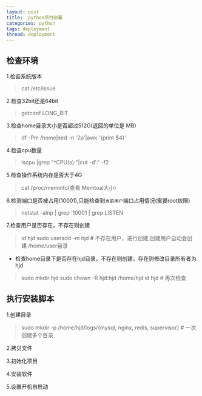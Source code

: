 ```yaml
---
layout: post
title:  python项目部署
categories: python
tags: deployment
thread: deployment
---
```

## 检查环境

1.检查系统版本
> cat /etc/issue

2.检查32bit还是64bit

> getconf LONG_BIT

3.检查home目录大小是否超过512G(返回的单位是 MB)

> df -Pm /home\|sed -n \'2p\'\|awk \'{print $4}\'

4.检查cpu数量

> lscpu \|grep \"^CPU(s):\"\|cut -d\':\' -f2

5.检查操作系统内存是否大于4G

> cat /proc/meminfo(查看 Memtoal大小)

6.检测端口是否被占用(10001),只能检查到`当前用户`端口占用情况(需要root权限)

> netstat -alnp \| grep :10001 \| grep LISTEN

7.检查用户是否存在，不存在则创建

> id hjd
> sudo useradd -m hjd # 不存在用户，进行创建,创建用户自动会创建 /home/user目录

* 检查home目录下是否存在hjd目录，不存在则创建，存在则修改目录所有者为hjd

> sudo mkdir hjd
> sudo chown -R hjd:hjd /home/hjd
> id hjd # 再次检查


## 执行安装脚本
1.创建目录

> sudo mkdir -p /home/hjd/logs/{mysql, nginx, redis, supervisor}  # 一次创建多个目录

2.拷贝文件

3.初始化项目

4.安装软件

5.设置开机自启动
